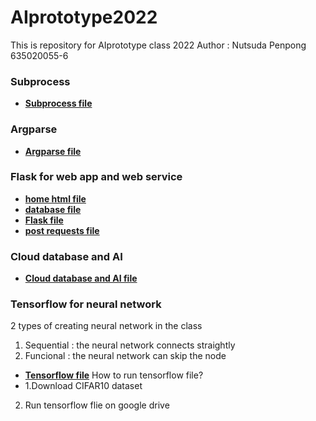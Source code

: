 ﻿# AIprototype2022
 This is repository for AIprototype class 2022 
 Author : Nutsuda Penpong 635020055-6
 
 
 
 ### Subprocess
* **[Subprocess file](https://github.com/Nutsudapenpong/AIprototype2022/blob/main/testsubprocess.py)**

### Argparse 
* **[Argparse file](https://github.com/Nutsudapenpong/AIprototype2022/blob/main/python_script_101.py)**

### Flask for web app and web service
* **[home html file](https://github.com/Nutsudapenpong/AIprototype2022/blob/main/home.html)**
* **[database file](https://github.com/Nutsudapenpong/AIprototype2022/blob/main/db.csv)**
* **[Flask file](https://github.com/Nutsudapenpong/AIprototype2022/blob/main/testflask.py)**
* **[post requests file](https://github.com/Nutsudapenpong/AIprototype2022/blob/main/postrequests.py)**

### Cloud database and AI 
* **[Cloud database and AI file](https://github.com/Nutsudapenpong/AIprototype2022/blob/main/Cloud_DB_and_AI.ipynb)**

### Tensorflow for neural network 
2 types of creating neural network in the class
1. Sequential : the neural network connects straightly
2. Funcional : the neural network can skip the node
* **[Tensorflow file](https://github.com/Nutsudapenpong/AIprototype2022/blob/main/Tensorflow_(network).ipynb)**
How to run tensorflow file?
* 1.Download CIFAR10 dataset
2. Run tensorflow flie on google drive
